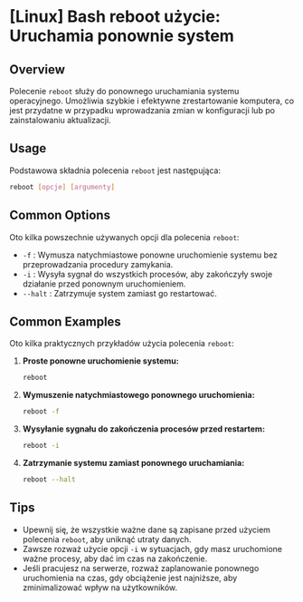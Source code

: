 # [Linux] Bash reboot użycie: Uruchamia ponownie system

## Overview
Polecenie `reboot` służy do ponownego uruchamiania systemu operacyjnego. Umożliwia szybkie i efektywne zrestartowanie komputera, co jest przydatne w przypadku wprowadzania zmian w konfiguracji lub po zainstalowaniu aktualizacji.

## Usage
Podstawowa składnia polecenia `reboot` jest następująca:

```bash
reboot [opcje] [argumenty]
```

## Common Options
Oto kilka powszechnie używanych opcji dla polecenia `reboot`:

- `-f` : Wymusza natychmiastowe ponowne uruchomienie systemu bez przeprowadzania procedury zamykania.
- `-i` : Wysyła sygnał do wszystkich procesów, aby zakończyły swoje działanie przed ponownym uruchomieniem.
- `--halt` : Zatrzymuje system zamiast go restartować.

## Common Examples
Oto kilka praktycznych przykładów użycia polecenia `reboot`:

1. **Proste ponowne uruchomienie systemu:**

   ```bash
   reboot
   ```

2. **Wymuszenie natychmiastowego ponownego uruchomienia:**

   ```bash
   reboot -f
   ```

3. **Wysyłanie sygnału do zakończenia procesów przed restartem:**

   ```bash
   reboot -i
   ```

4. **Zatrzymanie systemu zamiast ponownego uruchamiania:**

   ```bash
   reboot --halt
   ```

## Tips
- Upewnij się, że wszystkie ważne dane są zapisane przed użyciem polecenia `reboot`, aby uniknąć utraty danych.
- Zawsze rozważ użycie opcji `-i` w sytuacjach, gdy masz uruchomione ważne procesy, aby dać im czas na zakończenie.
- Jeśli pracujesz na serwerze, rozważ zaplanowanie ponownego uruchomienia na czas, gdy obciążenie jest najniższe, aby zminimalizować wpływ na użytkowników.